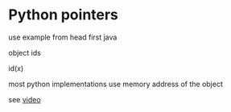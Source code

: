 # Python pointers

use example from head first java


object ids

id(x)

most python implementations use memory address of the object



see [video](https://www.youtube.com/watch?v=xngMG5HDgUU)